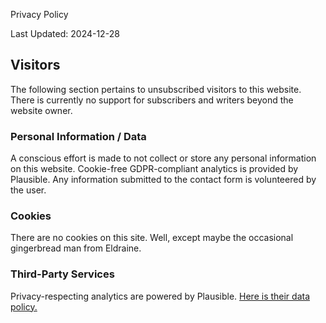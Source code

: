 <script>
import PageTitle from '../../components/layout/PageTitle.svelte';
</script>

<PageTitle>Privacy Policy</PageTitle>

Last Updated: 2024-12-28

## Visitors

The following section pertains to unsubscribed visitors to this website. There is currently no support for subscribers and writers beyond the website owner.

### Personal Information / Data

A conscious effort is made to not collect or store any personal information on this website. Cookie-free GDPR-compliant analytics is provided by Plausible. Any information submitted to the contact form is volunteered by the user.

### Cookies

There are no cookies on this site. Well, except maybe the occasional gingerbread man from Eldraine.

### Third-Party Services

Privacy-respecting analytics are powered by Plausible. [Here is their data policy.](https://plausible.io/data-policy)